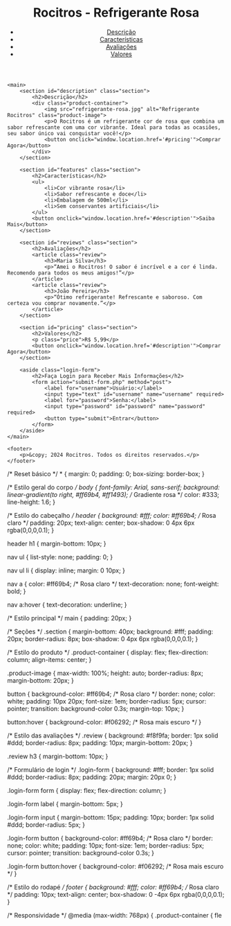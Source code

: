 <!DOCTYPE html>
<html lang="pt-BR">
<head>
    <meta charset="UTF-8">
    <meta name="viewport" content="width=device-width, initial-scale=1.0">
    <title>Rocitros - Refrigerante Rosa</title>
    <link rel="stylesheet" href="styles.css">
</head>
<body>
    <header>
        <h1>Rocitros - Refrigerante Rosa</h1>
        <nav>
            <ul>
                <li><a href="#description">Descrição</a></li>
                <li><a href="#features">Características</a></li>
                <li><a href="#reviews">Avaliações</a></li>
                <li><a href="#pricing">Valores</a></li>
            </ul>
        </nav>
    </header>

    <main>
        <section id="description" class="section">
            <h2>Descrição</h2>
            <div class="product-container">
                <img src="refrigerante-rosa.jpg" alt="Refrigerante Rocitros" class="product-image">
                <p>O Rocitros é um refrigerante cor de rosa que combina um sabor refrescante com uma cor vibrante. Ideal para todas as ocasiões, seu sabor único vai conquistar você!</p>
                <button onclick="window.location.href='#pricing'">Comprar Agora</button>
            </div>
        </section>

        <section id="features" class="section">
            <h2>Características</h2>
            <ul>
                <li>Cor vibrante rosa</li>
                <li>Sabor refrescante e doce</li>
                <li>Embalagem de 500ml</li>
                <li>Sem conservantes artificiais</li>
            </ul>
            <button onclick="window.location.href='#description'">Saiba Mais</button>
        </section>

        <section id="reviews" class="section">
            <h2>Avaliações</h2>
            <article class="review">
                <h3>Maria Silva</h3>
                <p>“Amei o Rocitros! O sabor é incrível e a cor é linda. Recomendo para todos os meus amigos!”</p>
            </article>
            <article class="review">
                <h3>João Pereira</h3>
                <p>“Ótimo refrigerante! Refrescante e saboroso. Com certeza vou comprar novamente.”</p>
            </article>
        </section>

        <section id="pricing" class="section">
            <h2>Valores</h2>
            <p class="price">R$ 5,99</p>
            <button onclick="window.location.href='#description'">Comprar Agora</button>
        </section>

        <aside class="login-form">
            <h2>Faça Login para Receber Mais Informações</h2>
            <form action="submit-form.php" method="post">
                <label for="username">Usuário:</label>
                <input type="text" id="username" name="username" required>
                <label for="password">Senha:</label>
                <input type="password" id="password" name="password" required>
                <button type="submit">Entrar</button>
            </form>
        </aside>
    </main>

    <footer>
        <p>&copy; 2024 Rocitros. Todos os direitos reservados.</p>
    </footer>
</body>
</html>
/* Reset básico */
* {
    margin: 0;
    padding: 0;
    box-sizing: border-box;
}

/* Estilo geral do corpo */
body {
    font-family: Arial, sans-serif;
    background: linear-gradient(to right, #ff69b4, #ff1493); /* Gradiente rosa */
    color: #333;
    line-height: 1.6;
}

/* Estilo do cabeçalho */
header {
    background: #fff;
    color: #ff69b4; /* Rosa claro */
    padding: 20px;
    text-align: center;
    box-shadow: 0 4px 6px rgba(0,0,0,0.1);
}

header h1 {
    margin-bottom: 10px;
}

nav ul {
    list-style: none;
    padding: 0;
}

nav ul li {
    display: inline;
    margin: 0 10px;
}

nav a {
    color: #ff69b4; /* Rosa claro */
    text-decoration: none;
    font-weight: bold;
}

nav a:hover {
    text-decoration: underline;
}

/* Estilo principal */
main {
    padding: 20px;
}

/* Seções */
.section {
    margin-bottom: 40px;
    background: #fff;
    padding: 20px;
    border-radius: 8px;
    box-shadow: 0 4px 6px rgba(0,0,0,0.1);
}

/* Estilo do produto */
.product-container {
    display: flex;
    flex-direction: column;
    align-items: center;
}

.product-image {
    max-width: 100%;
    height: auto;
    border-radius: 8px;
    margin-bottom: 20px;
}

button {
    background-color: #ff69b4; /* Rosa claro */
    border: none;
    color: white;
    padding: 10px 20px;
    font-size: 1em;
    border-radius: 5px;
    cursor: pointer;
    transition: background-color 0.3s;
    margin-top: 10px;
}

button:hover {
    background-color: #f06292; /* Rosa mais escuro */
}

/* Estilo das avaliações */
.review {
    background: #f8f9fa;
    border: 1px solid #ddd;
    border-radius: 8px;
    padding: 10px;
    margin-bottom: 20px;
}

.review h3 {
    margin-bottom: 10px;
}

/* Formulário de login */
.login-form {
    background: #fff;
    border: 1px solid #ddd;
    border-radius: 8px;
    padding: 20px;
    margin: 20px 0;
}

.login-form form {
    display: flex;
    flex-direction: column;
}

.login-form label {
    margin-bottom: 5px;
}

.login-form input {
    margin-bottom: 15px;
    padding: 10px;
    border: 1px solid #ddd;
    border-radius: 5px;
}

.login-form button {
    background-color: #ff69b4; /* Rosa claro */
    border: none;
    color: white;
    padding: 10px;
    font-size: 1em;
    border-radius: 5px;
    cursor: pointer;
    transition: background-color 0.3s;
}

.login-form button:hover {
    background-color: #f06292; /* Rosa mais escuro */
}

/* Estilo do rodapé */
footer {
    background: #fff;
    color: #ff69b4; /* Rosa claro */
    padding: 10px;
    text-align: center;
    box-shadow: 0 -4px 6px rgba(0,0,0,0.1);
}

/* Responsividade */
@media (max-width: 768px) {
    .product-container {
        fle
